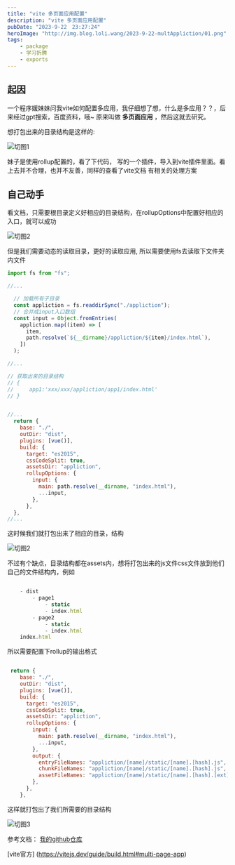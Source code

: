 ```yaml
---
title: "vite 多页面应用配置"
description: "vite 多页面应用配置"
pubDate: "2023-9-22　23:27:24"
heroImage: "http://img.blog.loli.wang/2023-9-22-multAppliction/01.png"
tags:
    - package 
    - 学习折腾
    - exports
---
```


## 起因
一个程序媛妹妹问我vite如何配置多应用，我仔细想了想，什么是多应用？？，后来经过gpt搜索，百度资料，哦~ 原来叫做 **多页面应用** ，然后这就去研究。

想打包出来的目录结构是这样的:

![切图1](http://img.blog.loli.wang/2023-9-22-multAppliction/01.png)


妹子是使用rollup配置的，看了下代码， 写的一个插件，导入到vite插件里面。看上去并不合理，也并不友善，同样的查看了vite文档 有相关的处理方案

## 自己动手

看文档，只需要根目录定义好相应的目录结构，在rollupOptions中配置好相应的入口，就可以成功

![切图2](http://img.blog.loli.wang/2023-9-22-multAppliction/03.png)

但是我们需要动态的读取目录，更好的读取应用, 所以需要使用fs去读取下文件夹内文件

``` jsx
import fs from "fs";

//...

  // 加载所有子目录
  const appliction = fs.readdirSync("./appliction");
  // 合并成input入口数组
  const input = Object.fromEntries(
    appliction.map((item) => [
      item,
      path.resolve(`${__dirname}/appliction/${item}/index.html`),
    ])
  );

//...

// 获取出来的目录结构
// {
//     app1:'xxx/xxx/appliction/app1/index.html'
// }


//...
  return {
    base: "./",
    outDir: "dist",
    plugins: [vue()],
    build: {
      target: "es2015",
      cssCodeSplit: true,
      assetsDir: "appliction",
      rollupOptions: {
        input: {
          main: path.resolve(__dirname, "index.html"),
          ...input,
        }, 
      },
  },
//...

```



这时候我们就打包出来了相应的目录，结构

![切图2](http://img.blog.loli.wang/2023-9-22-multAppliction/02.png)


不过有个缺点，目录结构都在assets内，想将打包出来的js文件css文件放到他们自己的文件结构内，例如

``` jsx

    - dist
        - page1
            - static
            - index.html    
        - page2
            - static
            - index.html 
    index.html

```

所以需要配置下rollup的输出格式

``` jsx

 return {
    base: "./",
    outDir: "dist",
    plugins: [vue()],
    build: {
      target: "es2015",
      cssCodeSplit: true,
      assetsDir: "appliction",
      rollupOptions: {
        input: {
          main: path.resolve(__dirname, "index.html"),
          ...input,
        },
        output: {
          entryFileNames: "appliction/[name]/static/[name].[hash].js",
          chunkFileNames: "appliction/[name]/static/[name].[hash].js",
          assetFileNames: "appliction/[name]/static/[name].[hash].[ext]",
        },
      },
    },


```

这样就打包出了我们所需要的目录结构

![切图3](http://img.blog.loli.wang/2023-9-22-multAppliction/03.png)


参考文档：
 [ 我的github仓库 ](https://github.com/itmowang/mw-cli/tree/master/packages/mw-create/template/multi-application-template)
    
[vite官方] (https://vitejs.dev/guide/build.html#multi-page-app)